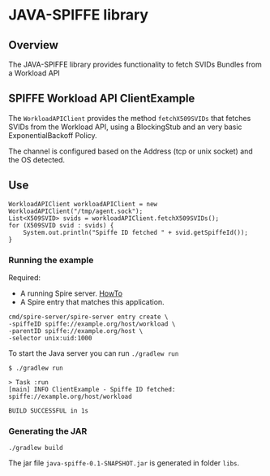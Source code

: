 # JAVA-SPIFFE library

## Overview

The JAVA-SPIFFE library provides functionality to fetch SVIDs Bundles from a Workload API

## SPIFFE Workload API ClientExample

The `WorkloadAPIClient` provides the method `fetchX509SVIDs` that fetches SVIDs from the Workload API,
using a BlockingStub and an very basic ExponentialBackoff Policy.

The channel is configured based on the Address (tcp or unix socket) and the OS detected.

## Use
```
WorkloadAPIClient workloadAPIClient = new WorkloadAPIClient("/tmp/agent.sock");
List<X509SVID> svids = workloadAPIClient.fetchX509SVIDs();
for (X509SVID svid : svids) {
    System.out.println("Spiffe ID fetched " + svid.getSpiffeId());
}
```

### Running the example

Required:
* A running Spire server. [HowTo](https://github.com/spiffe/spire#installing-spire-server-and-agent)
* A Spire entry that matches this application.
```
cmd/spire-server/spire-server entry create \
-spiffeID spiffe://example.org/host/workload \
-parentID spiffe://example.org/host \
-selector unix:uid:1000
```

To start the Java server you can run `./gradlew run`

```
$ ./gradlew run

> Task :run
[main] INFO ClientExample - Spiffe ID fetched: spiffe://example.org/host/workload

BUILD SUCCESSFUL in 1s

```

### Generating the JAR 

```
./gradlew build
```

The jar file `java-spiffe-0.1-SNAPSHOT.jar` is generated in folder `libs`.